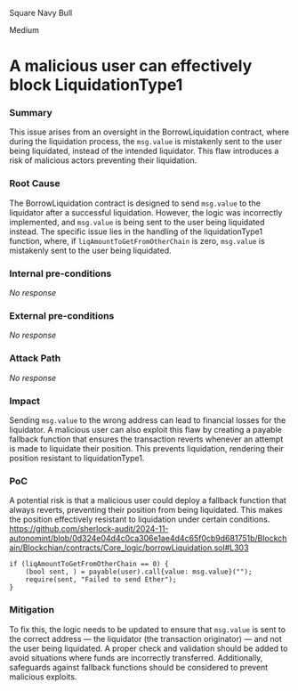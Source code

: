 Square Navy Bull

Medium

# A malicious user can effectively block LiquidationType1

### Summary

This issue arises from an oversight in the BorrowLiquidation contract, where during the liquidation process, the ``msg.value`` is mistakenly sent to the user being liquidated, instead of the intended liquidator. This flaw introduces a risk of malicious actors preventing their liquidation.

### Root Cause

The BorrowLiquidation contract is designed to send ``msg.value`` to the liquidator after a successful liquidation. However, the logic was incorrectly implemented, and ``msg.value`` is being sent to the user being liquidated instead. The specific issue lies in the handling of the liquidationType1 function, where, if ``liqAmountToGetFromOtherChain`` is zero, ``msg.value`` is mistakenly sent to the user being liquidated.

### Internal pre-conditions

_No response_

### External pre-conditions

_No response_

### Attack Path

_No response_

### Impact

Sending ``msg.value`` to the wrong address can lead to financial losses for the liquidator. A malicious user can also exploit this flaw by creating a payable fallback function that ensures the transaction reverts whenever an attempt is made to liquidate their position. This prevents liquidation, rendering their position resistant to liquidationType1.

### PoC

A potential risk is that a malicious user could deploy a fallback function that always reverts, preventing their position from being liquidated. This makes the position effectively resistant to liquidation under certain conditions.
https://github.com/sherlock-audit/2024-11-autonomint/blob/0d324e04d4c0ca306e1ae4d4c65f0cb9d681751b/Blockchain/Blockchian/contracts/Core_logic/borrowLiquidation.sol#L303
```solidity
if (liqAmountToGetFromOtherChain == 0) {
    (bool sent, ) = payable(user).call{value: msg.value}("");
    require(sent, "Failed to send Ether");
}
```


### Mitigation

To fix this, the logic needs to be updated to ensure that ``msg.value`` is sent to the correct address — the liquidator (the transaction originator) — and not the user being liquidated. A proper check and validation should be added to avoid situations where funds are incorrectly transferred. Additionally, safeguards against fallback functions should be considered to prevent malicious exploits.